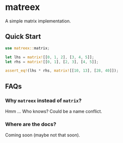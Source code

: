 # matreex

A simple matrix implementation.

## Quick Start

```rust
use matreex::matrix;

let lhs = matrix![[0, 1, 2], [3, 4, 5]];
let rhs = matrix![[0, 1], [2, 3], [4, 5]];

assert_eq!(lhs * rhs, matrix![[10, 13], [28, 40]]);
```

## FAQs

### Why `matreex` instead of `matrix`?

Hmm ... Who knows? Could be a name conflict.

### Where are the docs?

Coming soon (maybe not that soon).
